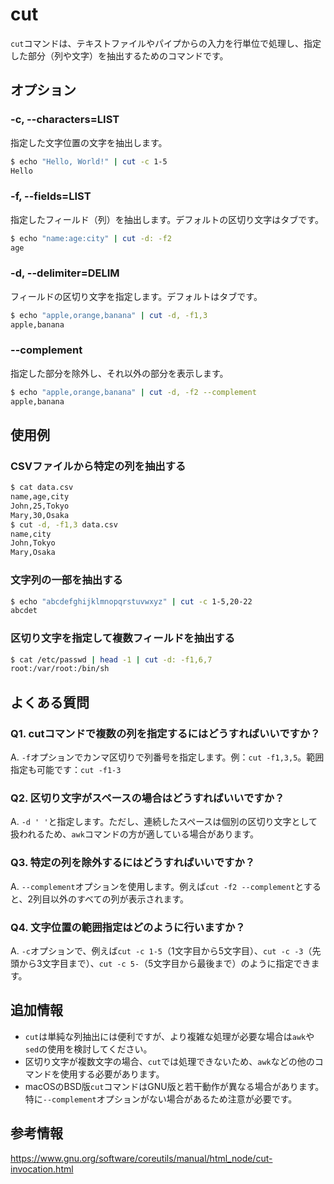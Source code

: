 # cut

`cut`コマンドは、テキストファイルやパイプからの入力を行単位で処理し、指定した部分（列や文字）を抽出するためのコマンドです。

## オプション

### **-c, --characters=LIST**

指定した文字位置の文字を抽出します。

```bash
$ echo "Hello, World!" | cut -c 1-5
Hello
```

### **-f, --fields=LIST**

指定したフィールド（列）を抽出します。デフォルトの区切り文字はタブです。

```bash
$ echo "name:age:city" | cut -d: -f2
age
```

### **-d, --delimiter=DELIM**

フィールドの区切り文字を指定します。デフォルトはタブです。

```bash
$ echo "apple,orange,banana" | cut -d, -f1,3
apple,banana
```

### **--complement**

指定した部分を除外し、それ以外の部分を表示します。

```bash
$ echo "apple,orange,banana" | cut -d, -f2 --complement
apple,banana
```

## 使用例

### CSVファイルから特定の列を抽出する

```bash
$ cat data.csv
name,age,city
John,25,Tokyo
Mary,30,Osaka
$ cut -d, -f1,3 data.csv
name,city
John,Tokyo
Mary,Osaka
```

### 文字列の一部を抽出する

```bash
$ echo "abcdefghijklmnopqrstuvwxyz" | cut -c 1-5,20-22
abcdet
```

### 区切り文字を指定して複数フィールドを抽出する

```bash
$ cat /etc/passwd | head -1 | cut -d: -f1,6,7
root:/var/root:/bin/sh
```

## よくある質問

### Q1. cutコマンドで複数の列を指定するにはどうすればいいですか？
A. `-f`オプションでカンマ区切りで列番号を指定します。例：`cut -f1,3,5`。範囲指定も可能です：`cut -f1-3`

### Q2. 区切り文字がスペースの場合はどうすればいいですか？
A. `-d ' '`と指定します。ただし、連続したスペースは個別の区切り文字として扱われるため、`awk`コマンドの方が適している場合があります。

### Q3. 特定の列を除外するにはどうすればいいですか？
A. `--complement`オプションを使用します。例えば`cut -f2 --complement`とすると、2列目以外のすべての列が表示されます。

### Q4. 文字位置の範囲指定はどのように行いますか？
A. `-c`オプションで、例えば`cut -c 1-5`（1文字目から5文字目）、`cut -c -3`（先頭から3文字目まで）、`cut -c 5-`（5文字目から最後まで）のように指定できます。

## 追加情報

- `cut`は単純な列抽出には便利ですが、より複雑な処理が必要な場合は`awk`や`sed`の使用を検討してください。
- 区切り文字が複数文字の場合、`cut`では処理できないため、`awk`などの他のコマンドを使用する必要があります。
- macOSのBSD版`cut`コマンドはGNU版と若干動作が異なる場合があります。特に`--complement`オプションがない場合があるため注意が必要です。

## 参考情報

https://www.gnu.org/software/coreutils/manual/html_node/cut-invocation.html